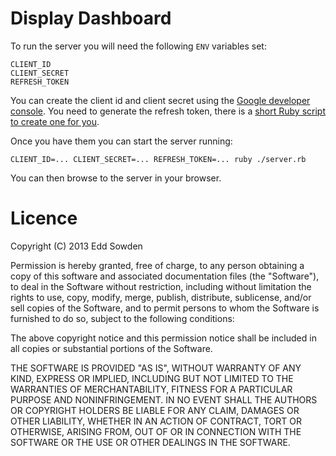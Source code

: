 # Display Dashboard

To run the server you will need the following `ENV` variables set:

```
CLIENT_ID
CLIENT_SECRET
REFRESH_TOKEN
```

You can create the client id and client secret using the [Google developer
console][1]. You need to generate the refresh token, there is a [short Ruby
script to create one for you][2].

Once you have them you can start the server running:

```
CLIENT_ID=... CLIENT_SECRET=... REFRESH_TOKEN=... ruby ./server.rb
```

You can then browse to the server in your browser.


[1]: https://developer.google.com/console
[2]: https://gist.github.com/edds/9363713

# Licence

Copyright (C) 2013 Edd Sowden

Permission is hereby granted, free of charge, to any person obtaining a copy of
this software and associated documentation files (the "Software"), to deal in
the Software without restriction, including without limitation the rights to
use, copy, modify, merge, publish, distribute, sublicense, and/or sell copies
of the Software, and to permit persons to whom the Software is furnished to do
so, subject to the following conditions:

The above copyright notice and this permission notice shall be included in all
copies or substantial portions of the Software.

THE SOFTWARE IS PROVIDED "AS IS", WITHOUT WARRANTY OF ANY KIND, EXPRESS OR
IMPLIED, INCLUDING BUT NOT LIMITED TO THE WARRANTIES OF MERCHANTABILITY,
FITNESS FOR A PARTICULAR PURPOSE AND NONINFRINGEMENT. IN NO EVENT SHALL THE
AUTHORS OR COPYRIGHT HOLDERS BE LIABLE FOR ANY CLAIM, DAMAGES OR OTHER
LIABILITY, WHETHER IN AN ACTION OF CONTRACT, TORT OR OTHERWISE, ARISING FROM,
OUT OF OR IN CONNECTION WITH THE SOFTWARE OR THE USE OR OTHER DEALINGS IN THE
SOFTWARE.
